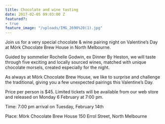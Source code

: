 ```yaml
---
title: Chocolate and wine tasting
date: 2017-02-05 09:03:00 Z
featured?:
- true
feature_image: "/uploads/IMG_2690%20(1).jpg"
---
```


Join us for a very special chocolate & wine pairing night on Valentine’s Day at Mörk Chocolate Brew House in North Melbourne.


Guided by sommelier Rochelle Godwin, ex Dinner By Heston, we will taste through five exciting and locally sourced wines, matched with unique chocolate morsels, created especially for the night.


As always at Mörk Chocolate Brew House, we like to surprise and challenge the traditional, giving you a few unexpected pairings this Valentine’s Day.


Price per person is $45. Limited tickets will be available from our web store and released on Monday 6 February at 7:00 pm.


Time: 7:00 pm arrival on Tuesday, February 14th


Place: Mörk Chocolate Brew House
150 Errol Street, North Melbourne